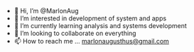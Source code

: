 - 👋 Hi, I’m @MarlonAug
- 👀 I’m interested in development of system and apps
- 🌱 I’m currently learning analysis and systems development
- 💞️ I’m looking to collaborate on everything
- 📫 How to reach me ... marlonaugusthus@gmail.com

<!---
MarlonAug/MarlonAug is a ✨ special ✨ repository because its `README.md` (this file) appears on your GitHub profile.
You can click the Preview link to take a look at your changes.
--->

